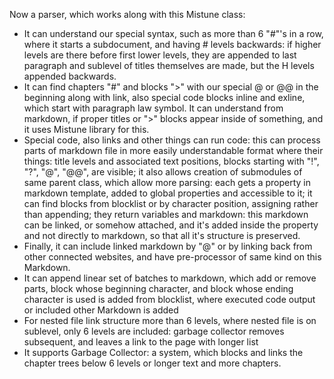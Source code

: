 Now a parser, which works along with this Mistune class:
- It can understand our special syntax, such as more than 6 "#"'s in a row, where it starts a subdocument, and having # levels backwards: if higher levels are there before first lower levels, they are appended to last paragraph and sublevel of titles themselves are made, but the H levels appended backwards.
- It can find chapters "#" and blocks ">" with our special @ or @@ in the beginning along with link, also special code blocks inline and exline, which start with paragraph law symbol. It can understand from markdown, if proper titles or ">" blocks appear inside of something, and it uses Mistune library for this.
- Special code, also links and other things can run code: this can process parts of markdown file in more easily understandable format where their things: title levels and associated text positions, blocks starting with "!", "?", "@", "@@", are visible; it also allows creation of submodules of same parent class, which allow more parsing: each gets a property in markdown template, added to global properties and accessible to it; it can find blocks from blocklist or by character position, assigning rather than appending; they return variables and markdown: this markdown can be linked, or somehow attached, and it's added inside the property and not directly to markdown, so that all it's structure is preserved.
- Finally, it can include linked markdown by "@" or by linking back from other connected websites, and have pre-processor of same kind on this Markdown.
- It can append linear set of batches to markdown, which add or remove parts, block whose beginning character, and block whose ending character is used is added from blocklist, where executed code output or included other Markdown is added
- For nested file link structure more than 6 levels, where nested file is on sublevel, only 6 levels are included: garbage collector removes subsequent, and leaves a link to the page with longer list
- It supports Garbage Collector: a system, which blocks and links the chapter trees below 6 levels or longer text and more chapters.